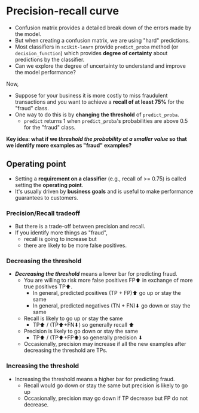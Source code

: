 # Precision-recall curve
- Confusion matrix provides a detailed break down of the errors made by the model. 
- But when creating a confusion matrix, we are using "hard" predictions. 
- Most classifiers in `scikit-learn` provide `predict_proba` method (or `decision_function`) which provides **degree of certainty** about predictions by the classifier. 
- Can we explore the degree of uncertainty to understand and improve the model performance? 

Now,
- Suppose for your business it is more costly to miss fraudulent transactions and you want to achieve a **recall of at least 75%** for the "fraud" class. 
- One way to do this is by **changing the threshold** of `predict_proba`.
    - `predict` returns 1 when `predict_proba`'s probabilities are above 0.5 for the "fraud" class.

**Key idea: what if we _threshold the probability at a smaller value_ so that we identify more examples as "fraud" examples?** 
## Operating point 
- Setting a **requirement on a classifier** (e.g., recall of >= 0.75) is called setting the **operating point**. 
- It's usually driven by **business goals** and is useful to make performance guarantees to customers. 
### Precision/Recall tradeoff 
- But there is a trade-off between precision and recall. 
- If you identify more things as "fraud", 
    - recall is going to increase but 
    - there are likely to be more false positives.
### Decreasing the threshold
- ***Decreasing the threshold*** means a lower bar for predicting fraud. 
    - You are willing to risk more false positives FP⬆ in exchange of more true positives TP⬆. 
      - In general, predicted positives (TP + FP)⬆ go up or stay the same
      - In general, predicted negatives (TN + FN)⬇ go down or stay the same
    - Recall is likely to go up or stay the same
      - TP⬆ / (TP⬆+FN⬇) so generally recall ⬆
    - Precision is likely to go down or stay the same
      - TP⬆ / (TP⬆+FP⬆) so generally precision ⬇
    - Occasionally, precision may increase if all the new examples after decreasing the threshold are TPs. 
### Increasing the threshold
- Increasing the threshold means a higher bar for predicting fraud. 
    - Recall would go down or stay the same but precision is likely to go up 
    - Occasionally, precision may go down if TP decrease but FP do not decrease.